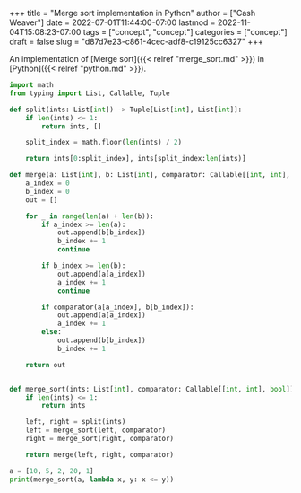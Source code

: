 +++
title = "Merge sort implementation in Python"
author = ["Cash Weaver"]
date = 2022-07-01T11:44:00-07:00
lastmod = 2022-11-04T15:08:23-07:00
tags = ["concept", "concept"]
categories = ["concept"]
draft = false
slug = "d87d7e23-c861-4cec-adf8-c19125cc6327"
+++

An implementation of [Merge sort]({{< relref "merge_sort.md" >}}) in [Python]({{< relref "python.md" >}}).

```python
import math
from typing import List, Callable, Tuple

def split(ints: List[int]) -> Tuple[List[int], List[int]]:
    if len(ints) <= 1:
        return ints, []

    split_index = math.floor(len(ints) / 2)

    return ints[0:split_index], ints[split_index:len(ints)]

def merge(a: List[int], b: List[int], comparator: Callable[[int, int], bool]) -> List[int]:
    a_index = 0
    b_index = 0
    out = []

    for _ in range(len(a) + len(b)):
        if a_index >= len(a):
            out.append(b[b_index])
            b_index += 1
            continue

        if b_index >= len(b):
            out.append(a[a_index])
            a_index += 1
            continue

        if comparator(a[a_index], b[b_index]):
            out.append(a[a_index])
            a_index += 1
        else:
            out.append(b[b_index])
            b_index += 1

    return out


def merge_sort(ints: List[int], comparator: Callable[[int, int], bool]) -> None:
    if len(ints) <= 1:
        return ints

    left, right = split(ints)
    left = merge_sort(left, comparator)
    right = merge_sort(right, comparator)

    return merge(left, right, comparator)

a = [10, 5, 2, 20, 1]
print(merge_sort(a, lambda x, y: x <= y))
```
